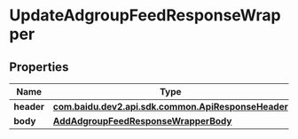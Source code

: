 

# UpdateAdgroupFeedResponseWrapper


## Properties

Name | Type | Description | Notes
------------ | ------------- | ------------- | -------------
**header** | [**com.baidu.dev2.api.sdk.common.ApiResponseHeader**](com.baidu.dev2.api.sdk.common.ApiResponseHeader.md) |  |  [optional]
**body** | [**AddAdgroupFeedResponseWrapperBody**](AddAdgroupFeedResponseWrapperBody.md) |  |  [optional]



